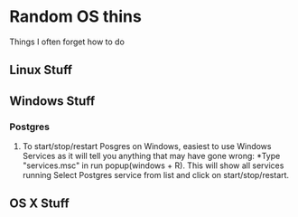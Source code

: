 # Random OS thins
Things I often forget how to do

## Linux Stuff


## Windows Stuff

### Postgres
1. To start/stop/restart Posgres on Windows, easiest to use Windows Services as it will tell you anything that may have gone wrong:
	*Type "services.msc" in run popup(windows + R). This will show all services running Select Postgres service from list and click on start/stop/restart.

## OS X Stuff